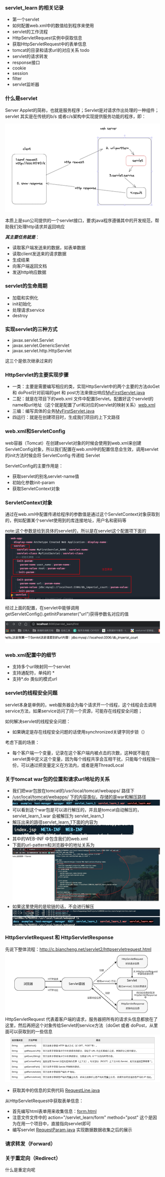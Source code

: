 ### servlet_learn 的相关记录

- 第一个servlet
- 如何配置web.xml中的数值给到程序来使用
- servlet的工作流程
- HttpServletRequest实例中获取信息
- 获取HttpServletRequest中的表单信息
- tomcat的目录和请求url的对应关系
todo
- servlet的请求转发
- response接口
- cookie
- session
- filter
- servlet监听器




### 什么是servlet
Server Applet的简称，也就是服务程序；Servlet是对请求作出处理的一种组件；
servlet 其实是在传统的b/s 或者c/s架构中实现提供服务功能的程序，即：

![](https://raw.githubusercontent.com/getyou123/git_pic_use/master/zz202301201609824.png)

本质上是sun公司提供的一个servlet接口，要求java程序遵循其中的开发规范，帮助我们处理http请求并返回响应

***其主要任务就是***：
- 读取客户端发送来的数据，如表单数据
- 读取client发送来的请求数据
- 生成结果
- 向客户端返回文档
- 发送http响应数据

### servlet的生命周期

- 加载和实例化
- init初始化
- 处理请求service
- destroy

### 实现servlet的三种方式

- javax.servlet.Servlet
- javax.servlet.GenericServlet
- javax.servlet.http.HttpServlet

这三个是依次继承过来的

### HttpServlet的主要实现步骤
- 一类：主要是需要编写相应的类，实现HttpServlet中的两个主要的方法doGet 和 doPost针对前端的get 和 post方法来做出响应[MyFirstServlet.java](src%2Fmain%2Fjava%2FMyFirstServlet.java)
- 二配：就是在项目下的web.xml 文件中配置Servlet。配置好这个servlet的name和url地址（这个就是配置了url和对应的servlet的映射关系）[web.xml](src%2Fmain%2Fwebapp%2FWEB-INF%2Fweb.xml)
- 三编：编写具体的业务[MyFirstServlet.java](src%2Fmain%2Fjava%2FMyFirstServlet.java)
- 四运行：就是在创建项目时，生成我们项目的上下文路径

### web.xml和ServletConfig
web容器（Tomcat）在创建servlet对象的时候会使用到web.xml来创建ServletConfig对象，所以我们配置在web.xml中的配置信息会生效，调用servlet的init方法时候会将 ServletConfig 传递给 Servlet

ServletConfig的主要作用是：
- 获取servlet的别名servlet-name值
- 初始化参数init-param
- 获取ServletContext对象


### ServletContext对象
通过在web.xml中配置传递给程序的参数值是通过这个ServletContext对象获取到的，例如配置某个servlet使用到的库连接地址，用户名和密码等

note:这个参数是给到具体的servlet的，所以是在servlet这个配置项下面的
![](https://raw.githubusercontent.com/getyou123/git_pic_use/master/zz202301201351858.png)

经过上面的配置，在servlet中能够调用getServletConfig().getInitParameter("url")获得参数名对应的值

![](https://raw.githubusercontent.com/getyou123/git_pic_use/master/zz202301201605766.png)


### web.xml配置中的细节
- 支持多个url映射同一个servlet
- 支持通配符，单纯的 *
- 支持*.do 类似的模式url

### servlet的线程安全问题
servlet本身是单例的，web服务器会为每个请求开一个线程，这个线程会去调用service方法，如果service访问了同一个资源，可能存在线程安全问题；

如何解决servlet的线程安全问题：
- 如果确定是存在线程安全问题的话使用synchronized关键字同步锁（）

考虑下面的场景：
- 每个客户端一个变量，记录在这个客户端内被点击的次数，这种就不能在servlet类中定义这个变量，因为每个线程共享会互相干扰，只能每个线程独一份，可以通过把变量定义在方法内，或者是用ThreadLocal


### 关于tomcat war包的位置和请求url地址的关系
- 我们把war包放在tomcat的/usr/local/tomcat/webapps/ 路径下
- /usr/local/tomcat/webapps/ 下的内容类似，存储的是war和解压路径 ![](https://raw.githubusercontent.com/getyou123/git_pic_use/master/zz202301201533469.png)
- 可以看到这个war包是可以进行解压的，并且是tomcat自动解压的，servlet_learn_1.war 会被解压为 servlet_learn_1
- 解压出来的路径servlet_learn_1下面的内容为![](https://raw.githubusercontent.com/getyou123/git_pic_use/master/zz202301201535700.png)
- 其中的WEB-INF 中包含我们的web.xml
- 下面的url-pattern和浏览器中的地址关系为![](https://raw.githubusercontent.com/getyou123/git_pic_use/master/zz202301201538131.png)
- 如果这里使用的是软链的话，不会进行解压 ![宿主机卷](https://raw.githubusercontent.com/getyou123/git_pic_use/master/zz202301201541168.png) ![docker中的卷](https://raw.githubusercontent.com/getyou123/git_pic_use/master/zz202301201541114.png)


### HttpServletRequest 和 HttpServletResponse

先说下整体流程：http://c.biancheng.net/servlet2/httpservletrequest.html
![](https://raw.githubusercontent.com/getyou123/git_pic_use/master/zz202301201632732.png)
HttpServletRequest 代表着客户端的请求，服务器把所有的请求头信息都放在了这里，然后再把这个对象传给Servlet的service方法（doGet 或者 doPost，从里面可以获取到的一些信息
![](https://raw.githubusercontent.com/getyou123/git_pic_use/master/zz202301201635621.png)
- 获取其中的信息的实例代码 [RequestLine.java](src%2Fmain%2Fjava%2FRequestLine.java)

从HttpServletRequest中获取表单信息：
- 首先编写html表单用来收集信息：[form.html](src%2Fmain%2Fwebapp%2Fhtml%2Fform.html)
- 注意文件文件中的  action="/servlet_learn/form" method="post" 这个是因为在用一个项目中，直接指向servlet即可
- 编写servlet [RequestParam.java](src%2Fmain%2Fjava%2FRequestParam.java) 实现数据数据收集之后的展示


### 请求转发（Forward）


### 关于重定向（Redirect）
什么是重定向呢